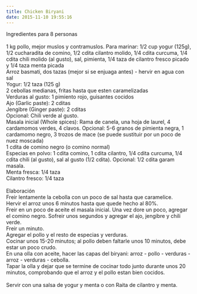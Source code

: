 ```yaml
---
title: Chicken Biryani
date: 2015-11-10 19:55:16
---
```

Ingredientes para 8 personas</br>
</br>
1 kg pollo, mejor muslos y contramuslos. Para marinar: 1/2 cup yogur (125g), 1/2 cucharadita de comino, 1/2 cdita cilantro molido, 1/4 cdita curcuma, 1/4 cdita chili molido (al gusto), sal, pimienta, 1/4 taza de cilantro fresco picado y 1/4 taza menta picada</br>
Arroz basmati, dos tazas (mejor si se enjuaga antes) - hervir en agua con sal</br>
Yogur: 1/2 taza (125 g)</br>
2 cebollas medianas, fritas hasta que esten caramelizadas</br>
Verduras al gusto: 1 pimiento rojo, guisantes cocidos</br>
Ajo (Garlic paste): 2 cditas</br>
Jengibre (Ginger paste): 2 cditas</br>
Opcional: Chili verde al gusto.</br>
Masala inicial (Whole spices): Rama de canela, una hoja de laurel, 4 cardamomos verdes, 4 clavos. Opcional: 5-6 granos de pimienta negra, 1 cardamomo negro, 3 trozos de mace (se puede sustituir por un poco de nuez moscada)</br>
1 cdita de comino negro (o comino normal)</br>
Especias en polvo: 1 cdita comino, 1 cdita cilantro, 1/4 cdita curcuma, 1/4 cdita chili (al gusto), sal al gusto (1/2 cdita). Opcional: 1/2 cdita garam masala.</br>
Menta fresca: 1/4 taza</br>
Cilantro fresco: 1/4 taza</br>
</br>
Elaboración</br>
Freir lentamente la cebolla con un poco de sal hasta que caramelice. </br>
Hervir el arroz unos 6 minutos hasta que quede hecho al 80%.</br>
Freir en un poco de aceite el masala inicial. Una vez dore un poco, agregar el comino negro. Sofreir unos segundos y agregar el ajo,  jengibre y chili verde.</br>
Freir un minuto. </br>
Agregar el pollo y el resto de especias y verduras.</br>
Cocinar unos 15-20 minutos; al pollo deben faltarle unos 10 minutos, debe estar un poco crudo.</br>
En una olla con aceite, hacer las capas del biryani: arroz - pollo - verduras - arroz - verduras - cebolla.</br>
Tapar la olla y dejar que se termine de cocinar todo junto durante unos 20 minutos, comprobando que el arroz y el pollo estan bien cocidos. </br>
</br>
Servir con  una salsa de yogur y menta o con Raita de cilantro y menta.</br>
